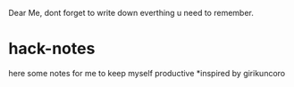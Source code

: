 Dear Me, dont forget to write down everthing u need to remember.

# hack-notes
here some notes for me to keep myself productive *inspired by girikuncoro

